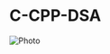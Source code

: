 # C-CPP-DSA
![Photo](https://user-images.githubusercontent.com/104680808/198584631-9330e640-ca08-4856-b2a7-21acf06ffc4b.png)
